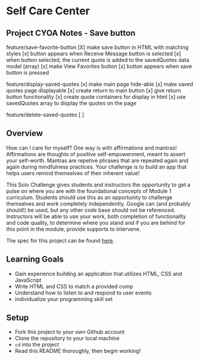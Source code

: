 # Self Care Center

## Project CYOA Notes - Save button
feature/save-favorite-button
[X] make save button in HTML with matching styles
[x] button appears when Receive Message button is selected
[x] when button selected, the current quote is added to the savedQuotes data model (array)
[x] make View Favorites button
[x] button appears when save button is pressed

feature/display-saved-quotes
[x] make main page hide-able
[x] make saved quotes page displayable
[x] create return to main button
[x] give return button functionality
[x] create quote containers for display in html
[x] use savedQuotes array to display the quotes on the page

feature/delete-saved-quotes
[ ]


## Overview
How can I care for myself? One way is with affirmations and mantras!
Affirmations are thoughts of positive self-empowerment, meant to assert your self-worth.
Mantras are repetive phrases that are repeated again and again during mindfulness practices. Your challenge is to build an app that helps users remind themselves of their inherent value!

This Solo Challenge gives students and instructors the opportunity to get a pulse on where you are with the foundational concepts of Module 1 curriculum. Students should use this as an opportunity to challenge themselves and work completely independently. Google can (and probably should!) be used, but any other code base should not be referenced. Instructors will be able to use your work, both completion of functionality and code quality, to determine where you stand and if you are behind for this point in the module, provide supports to intervene.

The spec for this project can be found [here](https://frontend.turing.io/projects/module-1/self-care-center.html).

## Learning Goals

- Gain experience building an application that utilizes HTML, CSS and JavaScript
- Write HTML and CSS to match a provided comp
- Understand how to listen to and respond to user events
- Individualize your programming skill set

## Setup

- Fork this project to your own Github account
- Clone the repository to your local machine
- `cd` into the project
- Read this README thoroughly, then begin working!
